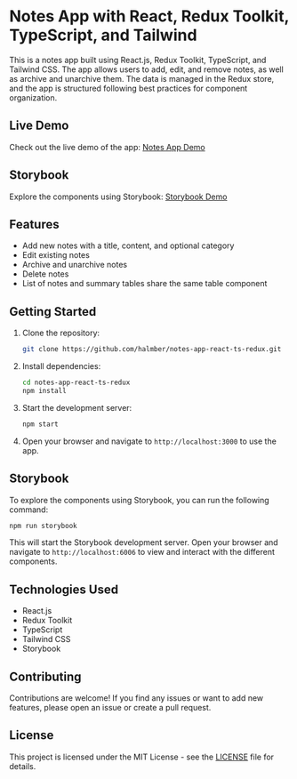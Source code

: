 # Notes App with React, Redux Toolkit, TypeScript, and Tailwind

This is a notes app built using React.js, Redux Toolkit, TypeScript, and Tailwind CSS. The app allows users to add, edit, and remove notes, as well as archive and unarchive them. The data is managed in the Redux store, and the app is structured following best practices for component organization.

## Live Demo

Check out the live demo of the app: [Notes App Demo](https://halmber.github.io/notes-app-react-ts-redux/)

## Storybook

Explore the components using Storybook: [Storybook Demo](https://64d25afad8e6e4770da5f502-tkvzngtzwa.chromatic.com/?path=/docs/notes-notespage--docs)

## Features

- Add new notes with a title, content, and optional category
- Edit existing notes
- Archive and unarchive notes
- Delete notes
- List of notes and summary tables share the same table component

## Getting Started

1. Clone the repository:

   ```sh
   git clone https://github.com/halmber/notes-app-react-ts-redux.git
   ```

2. Install dependencies:

   ```sh
   cd notes-app-react-ts-redux
   npm install
   ```

3. Start the development server:

   ```sh
   npm start
   ```

4. Open your browser and navigate to `http://localhost:3000` to use the app.

## Storybook

To explore the components using Storybook, you can run the following command:

```sh
npm run storybook
```

This will start the Storybook development server. Open your browser and navigate to `http://localhost:6006` to view and interact with the different components.

## Technologies Used

- React.js
- Redux Toolkit
- TypeScript
- Tailwind CSS
- Storybook

## Contributing

Contributions are welcome! If you find any issues or want to add new features, please open an issue or create a pull request.

## License

This project is licensed under the MIT License - see the [LICENSE](LICENSE) file for details.
